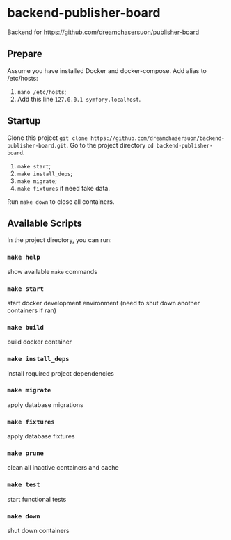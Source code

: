 # backend-publisher-board
Backend for https://github.com/dreamchasersuon/publisher-board

## Prepare

Assume you have installed Docker and docker-compose.
Add alias to /etc/hosts: 
1. `nano /etc/hosts`;
2. Add this line `127.0.0.1 symfony.localhost`.

## Startup

Clone this project `git clone https://github.com/dreamchasersuon/backend-publisher-board.git`.
Go to the project directory `cd backend-publisher-board`.

1. `make start`;
2. `make install_deps`;
3. `make migrate`;
4. `make fixtures` if need fake data.

Run `make down` to close all containers.

## Available Scripts

In the project directory, you can run:

### `make help`
show available `make` commands
### `make start`
start docker development environment (need to shut down another containers if ran)
### `make build`
build docker container
### `make install_deps`
install required project dependencies
### `make migrate`
apply database migrations
### `make fixtures`
apply database fixtures
### `make prune`
clean all inactive containers and cache
### `make test`
start functional tests
### `make down`
shut down containers


